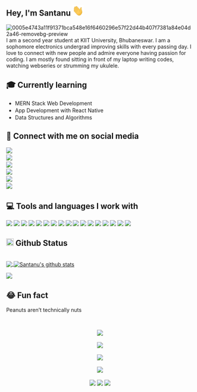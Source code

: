 <h2> Hey, I'm Santanu <img src="https://raw.githubusercontent.com/ABSphreak/ABSphreak/master/gifs/Hi.gif" width="30px"></h2><img align="right" src="https://i.ibb.co/xjNmLpZ/0005e4743a11f91371bca548e16f6460296e57f22d44b407f7381a84e04d2a46-removebg-preview.png" alt="0005e4743a11f91371bca548e16f6460296e57f22d44b407f7381a84e04d2a46-removebg-preview" border="0">
I am a second year student at KIIT University, Bhubaneswar. I am a sophomore electronics undergrad improving skills with every passing day. I love to connect with new people and admire everyone having passion for coding. I am mostly found sitting in front of my laptop writing codes, watching webseries or strumming my ukulele.

<br/>



## 🎓 Currently learning 
  * MERN Stack Web Development <img height=16 width=16 src="https://img.icons8.com/color/48/000000/mongodb.png"/> <img height=16 width=16 src="https://www.vectorlogo.zone/logos/expressjs/expressjs-icon.svg"/> <img height=16 width=16 src="https://img.icons8.com/color/48/000000/react-native.png"/> <img  height=16 width=16 src="https://img.icons8.com/color/48/000000/nodejs.png"/>
  * App Development with React Native <img height=16 width=16 src="https://img.icons8.com/nolan/64/react-native.png"/>
  * Data Structures and Algorithms <img height=16 width=16 src="https://img.icons8.com/color/48/000000/java-coffee-cup-logo.png"/>
  
## 📲 Connect with me on social media 
<p align="left">
  <a target="_blank"href="https://www.linkedin.com/in/santanu-biswas-1482591a7/"><img src="https://img.shields.io/badge/linkedin-%230077B5.svg?&style=for-the-badge&logo=linkedin&logoColor=white" /></a>&nbsp;&nbsp;&nbsp;&nbsp;<br/>
  <a target="_blank"href="https://www.facebook.com/Neil7rockzz"><img src="https://img.shields.io/badge/-FACEBOOK-0066ff?&style=for-the-badge&logo=facebook&logoColor=white" /></a>&nbsp;&nbsp;&nbsp;&nbsp;<br/>
  <a target="_blank"href="https://github.com/SantanuxD"><img src="https://img.shields.io/badge/GitHub-black.svg?&style=for-the-badge&logo=github&logoColor=white" /></a>&nbsp;&nbsp;&nbsp;&nbsp;<br/>
  <a target="_blank"href="https://www.instagram.com/_.santanubiswas._/"><img src="https://img.shields.io/badge/-INSTAGRAM-cc0099?&style=for-the-badge&logo=instagram&logoColor=white" /></a>&nbsp;&nbsp;&nbsp;&nbsp;<br/>
  <a href="https://twitter.com/Santanu97990818"><img src="https://img.shields.io/badge/-TWITTER-1ca0f1?&style=for-the-badge&logo=twitter&logoColor=white"/></a>&nbsp;&nbsp;&nbsp;&nbsp;<br/>
  <a href="mailto:neil16biswas@gmail.com"><img src="https://img.shields.io/badge/gmail-%23D14836.svg?&style=for-the-badge&logo=gmail&logoColor=white" /></a>&nbsp;&nbsp;&nbsp;&nbsp;
  
</p>

## 💻 Tools and languages I work with
<div align items="left">
<img src="https://img.icons8.com/color/48/000000/python.png"/>
<img src="https://img.icons8.com/color/48/000000/c-programming.png"/>
<img src="https://img.icons8.com/color/48/000000/c-plus-plus-logo.png"/>
<img src="https://img.icons8.com/color/48/000000/java-coffee-cup-logo.png"/>
<img src="https://img.icons8.com/color/48/000000/html-5.png"/>
<img src="https://img.icons8.com/color/48/000000/css3.png"/>
<img src="https://img.icons8.com/color/48/000000/javascript.png"/>
<img src="https://img.icons8.com/color/48/000000/react-native.png"/> 
<img src="https://img.icons8.com/color/48/000000/nodejs.png"/>
<img src="https://img.icons8.com/color/48/000000/json--v1.png"/>
<img src="https://img.icons8.com/color/48/000000/visual-studio-code-2019.png"/>
<img src="https://img.icons8.com/color/48/000000/firebase.png"/>
<img src="https://img.icons8.com/color/48/000000/git.png"/>
<img src="https://img.icons8.com/ios/50/000000/heroku.png"/>
<img src="https://img.icons8.com/ios-filled/50/000000/github.png"/>
<img src="https://img.icons8.com/ios-filled/50/000000/console.png"/>
<img src="https://img.icons8.com/color/48/000000/google-cloud-platform.png"/>
</div>

## <img width="20" height="20" src="https://img.icons8.com/color/48/000000/github-2.png"/> Github Status
<br/>
<a href="https://github.com/SantanuxD">
  <img align="center" src="https://github-readme-stats.vercel.app/api/top-langs/?username=SantanuxD&theme=dark&hide_langs_below=1" />
</a>
<a href="https://github.com/SantanuxD">
 <img align="center" src="https://github-readme-stats.vercel.app/api?username=SantanuxD&show_icons=true&theme=dark" alt="Santanu's github stats"/>
</a>

![](https://activity-graph.herokuapp.com/graph?username=SantanuxD&theme=dracula)


## 😂 Fun fact
  Peanuts aren’t technically nuts

<br/>


<p align="center"><a target="https://github.com/SantanuxD/github-profile-trophy"><img src="https://github-profile-trophy.vercel.app/?username=SantanuxD&theme=onedark&row=2&column=3&margin-w=15&margin-h=15"></a></p>

<p align="center"><a target="https://github.com/SantanuxD/github-profile-trophy"><img src="https://metrics.lecoq.io/SantanuxD"></a></p>

<p align="center"><a target="https://github.com/SantanuxD/github-profile-trophy"><img src="https://github-readme-streak-stats.herokuapp.com/?user=SantanuxD"></a></p>



<p align="center"><a target="blank"><img src="https://visitor-badge.laobi.icu/badge?page_id=SantanuxD"></a></p>
<p align="center">
  <a href="https://twitter.com/Santanu97990818"><img align="center" width="22px" src="https://cdn.jsdelivr.net/npm/simple-icons@v3/icons/twitter.svg" /></a>
  <a target="_blank"href="https://www.linkedin.com/in/santanu-biswas-1482591a7/"><img align="center" width="22px" src="https://cdn.jsdelivr.net/npm/simple-icons@v3/icons/linkedin.svg" /></a>
  <a target="_blank"href="https://www.instagram.com/_.santanubiswas._/"><img align="center" width="22px" src="https://cdn.jsdelivr.net/npm/simple-icons@v3/icons/instagram.svg" /></a>
</p>


